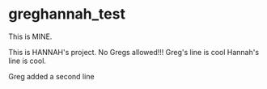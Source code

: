 # greghannah_test

This is MINE.

This is HANNAH's project. No Gregs allowed!!!
Greg's line is cool
Hannah's line is cool. 


Greg added a second line
